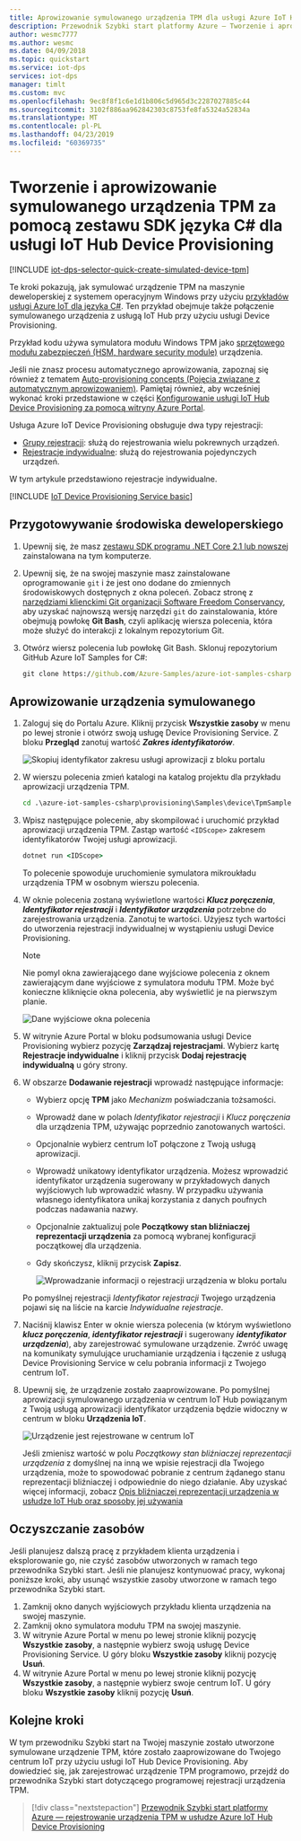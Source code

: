 ```yaml
---
title: Aprowizowanie symulowanego urządzenia TPM dla usługi Azure IoT Hub przy użyciu języka C# | Microsoft Docs
description: Przewodnik Szybki start platformy Azure — Tworzenie i aprowizowanie symulowanego urządzenia TPM za pomocą zestawu SDK języka C# dla usługi Azure IoT Hub Device Provisioning. W tym przewodniku Szybki start używane są rejestracje indywidualne.
author: wesmc7777
ms.author: wesmc
ms.date: 04/09/2018
ms.topic: quickstart
ms.service: iot-dps
services: iot-dps
manager: timlt
ms.custom: mvc
ms.openlocfilehash: 9ec8f8f1c6e1d1b806c5d965d3c2287027885c44
ms.sourcegitcommit: 3102f886aa962842303c8753fe8fa5324a52834a
ms.translationtype: MT
ms.contentlocale: pl-PL
ms.lasthandoff: 04/23/2019
ms.locfileid: "60369735"
---
```

# <a name="create-and-provision-a-simulated-tpm-device-using-c-device-sdk-for-iot-hub-device-provisioning-service"></a>Tworzenie i aprowizowanie symulowanego urządzenia TPM za pomocą zestawu SDK języka C# dla usługi IoT Hub Device Provisioning

[!INCLUDE [iot-dps-selector-quick-create-simulated-device-tpm](../../includes/iot-dps-selector-quick-create-simulated-device-tpm.md)]

Te kroki pokazują, jak symulować urządzenie TPM na maszynie deweloperskiej z systemem operacyjnym Windows przy użyciu [przykładów usługi Azure IoT dla języka C#](https://github.com/Azure-Samples/azure-iot-samples-csharp). Ten przykład obejmuje także połączenie symulowanego urządzenia z usługą IoT Hub przy użyciu usługi Device Provisioning. 

Przykład kodu używa symulatora modułu Windows TPM jako [sprzętowego modułu zabezpieczeń (HSM, hardware security module)](https://azure.microsoft.com/blog/azure-iot-supports-new-security-hardware-to-strengthen-iot-security/) urządzenia. 

Jeśli nie znasz procesu automatycznego aprowizowania, zapoznaj się również z tematem [Auto-provisioning concepts (Pojęcia związane z automatycznym aprowizowaniem)](concepts-auto-provisioning.md). Pamiętaj również, aby wcześniej wykonać kroki przedstawione w części [Konfigurowanie usługi IoT Hub Device Provisioning za pomocą witryny Azure Portal](./quick-setup-auto-provision.md). 

Usługa Azure IoT Device Provisioning obsługuje dwa typy rejestracji:
- [Grupy rejestracji](concepts-service.md#enrollment-group): służą do rejestrowania wielu pokrewnych urządzeń.
- [Rejestracje indywidualne](concepts-service.md#individual-enrollment): służą do rejestrowania pojedynczych urządzeń.

W tym artykule przedstawiono rejestracje indywidualne.

[!INCLUDE [IoT Device Provisioning Service basic](../../includes/iot-dps-basic.md)]

<a id="setupdevbox"></a>
## <a name="prepare-the-development-environment"></a>Przygotowywanie środowiska deweloperskiego 

1. Upewnij się, że masz [zestawu SDK programu .NET Core 2.1 lub nowszej](https://www.microsoft.com/net/download/windows) zainstalowana na tym komputerze. 

1. Upewnij się, że na swojej maszynie masz zainstalowane oprogramowanie `git` i że jest ono dodane do zmiennych środowiskowych dostępnych z okna poleceń. Zobacz stronę z [narzędziami klienckimi Git organizacji Software Freedom Conservancy](https://git-scm.com/download/), aby uzyskać najnowszą wersję narzędzi `git` do zainstalowania, które obejmują powłokę **Git Bash**, czyli aplikację wiersza polecenia, która może służyć do interakcji z lokalnym repozytorium Git. 

1. Otwórz wiersz polecenia lub powłokę Git Bash. Sklonuj repozytorium GitHub Azure IoT Samples for C#:
    
    ```cmd
    git clone https://github.com/Azure-Samples/azure-iot-samples-csharp.git
    ```

## <a name="provision-the-simulated-device"></a>Aprowizowanie urządzenia symulowanego


1. Zaloguj się do Portalu Azure. Kliknij przycisk **Wszystkie zasoby** w menu po lewej stronie i otwórz swoją usługę Device Provisioning Service. Z bloku **Przegląd** zanotuj wartość **_Zakres identyfikatorów_**.

    ![Skopiuj identyfikator zakresu usługi aprowizacji z bloku portalu](./media/quick-create-simulated-device-tpm-csharp/copy-scope.png) 


2. W wierszu polecenia zmień katalogi na katalog projektu dla przykładu aprowizacji urządzenia TPM.

    ```cmd
    cd .\azure-iot-samples-csharp\provisioning\Samples\device\TpmSample
    ```

2. Wpisz następujące polecenie, aby skompilować i uruchomić przykład aprowizacji urządzenia TPM. Zastąp wartość `<IDScope>` zakresem identyfikatorów Twojej usługi aprowizacji. 

    ```cmd
    dotnet run <IDScope>
    ```

    To polecenie spowoduje uruchomienie symulatora mikroukładu urządzenia TPM w osobnym wierszu polecenia.  

1. W oknie polecenia zostaną wyświetlone wartości **_Klucz poręczenia_**, **_Identyfikator rejestracji_** i **_Identyfikator urządzenia_** potrzebne do zarejestrowania urządzenia. Zanotuj te wartości. Użyjesz tych wartości do utworzenia rejestracji indywidualnej w wystąpieniu usługi Device Provisioning. 
   > [!NOTE]
   > Nie pomyl okna zawierającego dane wyjściowe polecenia z oknem zawierającym dane wyjściowe z symulatora modułu TPM. Może być konieczne kliknięcie okna polecenia, aby wyświetlić je na pierwszym planie.

    ![Dane wyjściowe okna polecenia](./media/quick-create-simulated-device-tpm-csharp/output1.png) 

4. W witrynie Azure Portal w bloku podsumowania usługi Device Provisioning wybierz pozycję **Zarządzaj rejestracjami**. Wybierz kartę **Rejestracje indywidualne** i kliknij przycisk **Dodaj rejestrację indywidualną** u góry strony. 

5. W obszarze **Dodawanie rejestracji** wprowadź następujące informacje:
   - Wybierz opcję **TPM** jako *Mechanizm* poświadczania tożsamości.
   - Wprowadź dane w polach *Identyfikator rejestracji* i *Klucz poręczenia* dla urządzenia TPM, używając poprzednio zanotowanych wartości.
   - Opcjonalnie wybierz centrum IoT połączone z Twoją usługą aprowizacji.
   - Wprowadź unikatowy identyfikator urządzenia. Możesz wprowadzić identyfikator urządzenia sugerowany w przykładowych danych wyjściowych lub wprowadzić własny. W przypadku używania własnego identyfikatora unikaj korzystania z danych poufnych podczas nadawania nazwy. 
   - Opcjonalnie zaktualizuj pole **Początkowy stan bliźniaczej reprezentacji urządzenia** za pomocą wybranej konfiguracji początkowej dla urządzenia.
   - Gdy skończysz, kliknij przycisk **Zapisz**. 

     ![Wprowadzanie informacji o rejestracji urządzenia w bloku portalu](./media/quick-create-simulated-device-tpm-csharp/enterdevice-enrollment.png)  

   Po pomyślnej rejestracji *Identyfikator rejestracji* Twojego urządzenia pojawi się na liście na karcie *Indywidualne rejestracje*. 

6. Naciśnij klawisz Enter w oknie wiersza polecenia (w którym wyświetlono **_klucz poręczenia_**, **_identyfikator rejestracji_** i sugerowany **_identyfikator urządzenia_**), aby zarejestrować symulowane urządzenie. Zwróć uwagę na komunikaty symulujące uruchamianie urządzenia i łączenie z usługą Device Provisioning Service w celu pobrania informacji z Twojego centrum IoT. 

1. Upewnij się, że urządzenie zostało zaaprowizowane. Po pomyślnej aprowizacji symulowanego urządzenia w centrum IoT Hub powiązanym z Twoją usługą aprowizacji identyfikator urządzenia będzie widoczny w centrum w bloku **Urządzenia IoT**. 

    ![Urządzenie jest rejestrowane w centrum IoT](./media/quick-create-simulated-device-tpm-csharp/hub_registration.png) 

    Jeśli zmienisz wartość w polu *Początkowy stan bliźniaczej reprezentacji urządzenia* z domyślnej na inną we wpisie rejestracji dla Twojego urządzenia, może to spowodować pobranie z centrum żądanego stanu reprezentacji bliźniaczej i odpowiednie do niego działanie. Aby uzyskać więcej informacji, zobacz [Opis bliźniaczej reprezentacji urządzenia w usłudze IoT Hub oraz sposoby jej używania](../iot-hub/iot-hub-devguide-device-twins.md)


## <a name="clean-up-resources"></a>Oczyszczanie zasobów

Jeśli planujesz dalszą pracę z przykładem klienta urządzenia i eksplorowanie go, nie czyść zasobów utworzonych w ramach tego przewodnika Szybki start. Jeśli nie planujesz kontynuować pracy, wykonaj poniższe kroki, aby usunąć wszystkie zasoby utworzone w ramach tego przewodnika Szybki start.

1. Zamknij okno danych wyjściowych przykładu klienta urządzenia na swojej maszynie.
1. Zamknij okno symulatora modułu TPM na swojej maszynie.
1. W witrynie Azure Portal w menu po lewej stronie kliknij pozycję **Wszystkie zasoby**, a następnie wybierz swoją usługę Device Provisioning Service. U góry bloku **Wszystkie zasoby** kliknij pozycję **Usuń**.  
1. W witrynie Azure Portal w menu po lewej stronie kliknij pozycję **Wszystkie zasoby**, a następnie wybierz swoje centrum IoT. U góry bloku **Wszystkie zasoby** kliknij pozycję **Usuń**.  

## <a name="next-steps"></a>Kolejne kroki

W tym przewodniku Szybki start na Twojej maszynie zostało utworzone symulowane urządzenie TPM, które zostało zaaprowizowane do Twojego centrum IoT przy użyciu usługi IoT Hub Device Provisioning. Aby dowiedzieć się, jak zarejestrować urządzenie TPM programowo, przejdź do przewodnika Szybki start dotyczącego programowej rejestracji urządzenia TPM. 

> [!div class="nextstepaction"]
> [Przewodnik Szybki start platformy Azure — rejestrowanie urządzenia TPM w usłudze Azure IoT Hub Device Provisioning](quick-enroll-device-tpm-csharp.md)
